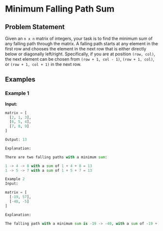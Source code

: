 # Minimum Falling Path Sum

## Problem Statement

Given an `n x n` matrix of integers, your task is to find the minimum sum of any falling path through the matrix. A falling path starts at any element in the first row and chooses the element in the next row that is either directly below or diagonally left/right. Specifically, if you are at position `(row, col)`, the next element can be chosen from `(row + 1, col - 1)`, `(row + 1, col)`, or `(row + 1, col + 1)` in the next row.

## Examples

### Example 1

**Input:**

```python
matrix = [
  [2, 1, 3],
  [6, 5, 4],
  [7, 8, 9]
]

Output: 13

Explanation:

There are two falling paths with a minimum sum:

1 -> 4 -> 8 with a sum of 1 + 4 + 8 = 13
1 -> 5 -> 7 with a sum of 1 + 5 + 7 = 13

Example 2
Input:

matrix = [
  [-19, 57],
  [-40, -5]
]

Explanation:

The falling path with a minimum sum is -19 -> -40, with a sum of -19 + (-40) = -59.
